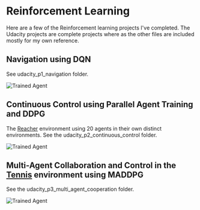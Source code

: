 # Reinforcement Learning
Here are a few of the Reinforcement learning projects I've completed. 
The Udacity projects are complete projects where as the other files are included mostly for my own reference.


[//]: # (Image References)

[image1]: https://user-images.githubusercontent.com/10624937/42135623-e770e354-7d12-11e8-998d-29fc74429ca2.gif "Trained Agent"
[image2]: https://user-images.githubusercontent.com/10624937/42135619-d90f2f28-7d12-11e8-8823-82b970a54d7e.gif "Trained Agent"
[image_continous]: https://user-images.githubusercontent.com/10624937/43851024-320ba930-9aff-11e8-8493-ee547c6af349.gif "Trained Agent"

## Navigation using DQN
See udacity_p1_navigation folder.

![Trained Agent][image2]

## Continuous Control using Parallel Agent Training and DDPG
The [Reacher](https://github.com/Unity-Technologies/ml-agents/blob/master/docs/Learning-Environment-Examples.md#reacher) environment using 20 agents in their own distinct environments. See the udacity_p2_continuous_control folder.

![Trained Agent][image_continous]

## Multi-Agent Collaboration and Control in the [Tennis](https://github.com/Unity-Technologies/ml-agents/blob/master/docs/Learning-Environment-Examples.md#tennis) environment using MADDPG
See the udacity_p3_multi_agent_cooperation folder.

![Trained Agent][image1]
